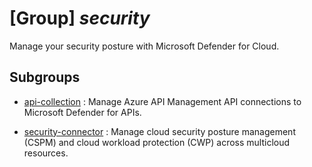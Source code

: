 # [Group] _security_

Manage your security posture with Microsoft Defender for Cloud.

## Subgroups

- [api-collection](/Commands/security/api-collection/readme.md)
: Manage Azure API Management API connections to Microsoft Defender for APIs.

- [security-connector](/Commands/security/security-connector/readme.md)
: Manage cloud security posture management (CSPM) and cloud workload protection (CWP) across multicloud resources.
